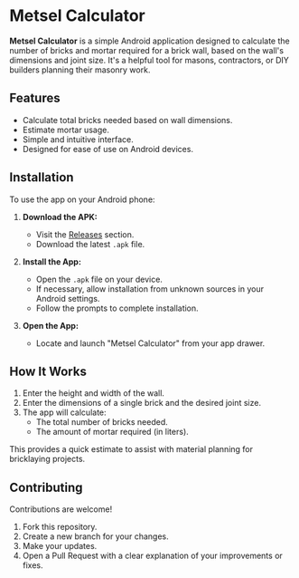# Metsel Calculator

**Metsel Calculator** is a simple Android application designed to calculate the number of bricks and mortar required for a brick wall, based on the wall's dimensions and joint size. It's a helpful tool for masons, contractors, or DIY builders planning their masonry work.

## Features

- Calculate total bricks needed based on wall dimensions.
- Estimate mortar usage.
- Simple and intuitive interface.
- Designed for ease of use on Android devices.

## Installation

To use the app on your Android phone:

1. **Download the APK:**
   - Visit the [Releases](https://github.com/GijsvM/metsel_calculator/releases) section.
   - Download the latest `.apk` file.

2. **Install the App:**
   - Open the `.apk` file on your device.
   - If necessary, allow installation from unknown sources in your Android settings.
   - Follow the prompts to complete installation.

3. **Open the App:**
   - Locate and launch "Metsel Calculator" from your app drawer.

## How It Works

1. Enter the height and width of the wall.
2. Enter the dimensions of a single brick and the desired joint size.
3. The app will calculate:
   - The total number of bricks needed.
   - The amount of mortar required (in liters).

This provides a quick estimate to assist with material planning for bricklaying projects.

## Contributing

Contributions are welcome!

1. Fork this repository.
2. Create a new branch for your changes.
3. Make your updates.
4. Open a Pull Request with a clear explanation of your improvements or fixes.
